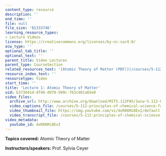 ```yaml
---
content_type: resource
description: ''
end_time: ''
file: null
file_size: '81333746'
learning_resource_types:
- Lecture Videos
license: https://creativecommons.org/licenses/by-nc-sa/4.0/
ocw_type: ''
optional_tab_title: ''
optional_text: ''
parent_title: Video Lectures
parent_type: CourseSection
related_resources_text: '[Atomic Theory of Matter (PDF)](/courses/5-112-principles-of-chemical-science-fall-2005/resources/lecture1)'
resource_index_text: ''
resourcetype: Video
start_time: ''
title: 'Lecture 1: Atomic Theory of Matter'
uid: b373641d-df46-d978-509c-f63cd81a65e0
video_files:
  archive_url: http://www.archive.org/download/MIT5.112F05/1ocw-5.112-07sep2005-220k.mp4
  video_captions_file: /courses/5-112-principles-of-chemical-science-fall-2005/9b1c6a42a0ce5b3fb1d7c9d5884a8f92_dxR06Mi8ExI.vtt
  video_thumbnail_file: https://img.youtube.com/vi/dxR06Mi8ExI/default.jpg
  video_transcript_file: /courses/5-112-principles-of-chemical-science-fall-2005/b67c8d465ff1442b8c6145bdb0d90383_dxR06Mi8ExI.pdf
video_metadata:
  youtube_id: dxR06Mi8ExI
---
```


**Topics covered:** Atomic Theory of Matter

**Instructors/speakers:** Prof. Sylvia Ceyer

